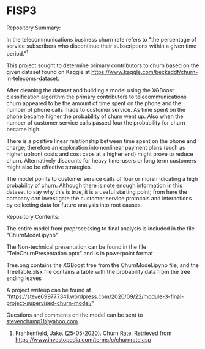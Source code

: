 # FISP3
Repository Summary:

In the telecommunications business churn rate refers to "the percentage of service subscribers who discontinue their subscriptions within a given time period."<sup>1</sup> 

This project sought to determine primary contributors to churn based on the given dataset found on Kaggle at https://www.kaggle.com/becksddf/churn-in-telecoms-dataset.

After cleaning the dataset and building a model using the XGBoost classification algorithm the primary contributors to telecommunications churn appeared to be the amount of time spent on the phone and the number of phone calls made to customer service. As time spent on the phone became higher the probability of churn went up. Also when the number of customer service calls passed four the probability for churn became high.

There is a positive linear relationship between time spent on the phone and charge; therefore an exploration into nonlinear payment plans (such as higher upfront costs and cost caps at a higher end) might prove to reduce churn. Alternatively discounts for heavy time-users or long term customers might also be effective strategies. 

The model points to customer service calls of four or more indicating a high probability of churn. Although there is note enough information in this dataset to say why this is true, it is a useful starting point; from here the company can investigate the customer service protocols and interactions by collecting data for future analysis into root causes. 


Repository Contents:

The entire model from preprocessing to final analysis is included in the file "ChurnModel.ipynb"

The Non-technical presentation can be found in the file "TeleChurnPresentation.pptx" and is in powerpoint format

Tree.png contains the XGBoost tree from the ChurnModel.ipynb file, and the TreeTable.xlsx file contains a table with the probability data from the tree ending leaves

A project writeup can be found at "https://steve699777341.wordpress.com/2020/09/22/module-3-final-project-supervised-churn-model/"

Questions and comments on the model can be sent to stevenchamp11@yahoo.com.

1. Frankenfield, Jake. (25-05-2020). Churn Rate. Retrieved from https://www.investopedia.com/terms/c/churnrate.asp
